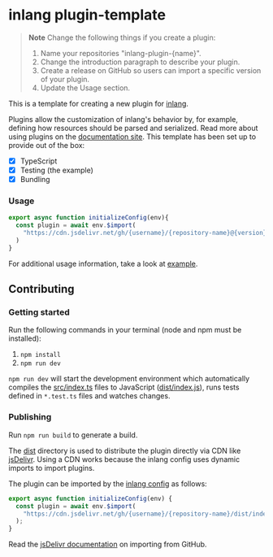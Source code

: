 # inlang plugin-template

> **Note**
> Change the following things if you create a plugin:
> 1. Name your repositories "inlang-plugin-{name}".
> 2. Change the introduction paragraph to describe your plugin.
> 3. Create a release on GitHub so users can import a specific version of your plugin.
> 4. Update the Usage section.


This is a template for creating a new plugin for [inlang](https://inlang.com).

Plugins allow the customization of inlang's behavior by, for example, defining how resources should be parsed and serialized. Read more about using plugins on the [documentation site](https://inlang.com/documentation/plugins). This template has been set up to provide out of the box:

- [x] TypeScript
- [x] Testing (the example)
- [x] Bundling

### Usage

```js
export async function initializeConfig(env){
  const plugin = await env.$import(
    "https://cdn.jsdelivr.net/gh/{username}/{repository-name}@{version}/dist/index.js"
  ) 
}
```

For additional usage information, take a look at [example](./example/).

## Contributing

### Getting started

Run the following commands in your terminal (node and npm must be installed):

1. `npm install`
2. `npm run dev`

`npm run dev` will start the development environment which automatically compiles the [src/index.ts](./src/index.ts) files to JavaScript ([dist/index.js](dist/index.js)), runs tests defined in `*.test.ts` files and watches changes.

### Publishing

Run `npm run build` to generate a build.

The [dist](./dist/) directory is used to distribute the plugin directly via CDN like [jsDelivr](https://www.jsdelivr.com/). Using a CDN works because the inlang config uses dynamic imports to import plugins.

The plugin can be imported by the [inlang config](https://inlang.com/documentation/config) as follows:

```js
export async function initializeConfig(env) {
  const plugin = await env.$import(
    "https://cdn.jsdelivr.net/gh/{username}/{repository-name}/dist/index.js"
  );
}
```

Read the [jsDelivr documentation](https://www.jsdelivr.com/?docs=gh) on importing from GitHub.
